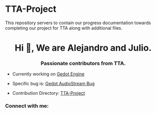 # TTA-Project
This repository servers to contain our progress documentation towards completing our project for TTA along with additional files. 

<h1 align="center">Hi 👋, We are Alejandro and Julio.</h1>
<h3 align="center">Passionate contributors from TTA.</h3>

- Currently working on [Gedot Engine](https://github.com/godotengine/godot)

- Specific bug is: [Gedot AudioStream Bug](https://github.com/godotengine/godot/issues/88133)

- Contribution Directory: [TTA-Project](https://github.com/godotengine/godot/issues/88133)

<h3 align="left">Connect with me:</h3>
<p align="left">
</p>
